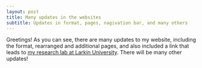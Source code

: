 ```yaml
---
layout: post
title: Many updates in the websites
subtitle: Updates in format, pages, nagivation bar, and many others
---
```


Greetings! As you can see, there are many updates to my website, including the format, rearranged and additional pages, and also included a link that leads to [my research lab at Larkin University](https://www.riplrt.com). There will be many other updates! 